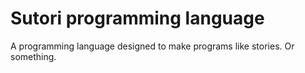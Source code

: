 # Sutori programming language

A programming language designed to make programs like stories. Or something.
